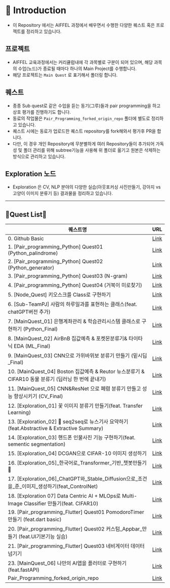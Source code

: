 # 📌 Introduction

- 이 Repository 에서는 AIFFEL 과정에서 배우면서 수행한 다양한 퀘스트 혹은 프로젝트를 정리하고 있습니다.

## 프로젝트
- AIFFEL 교육과정에서는 커리큘럼내에 각 과목별로 구분이 되어 있으며, 해당 과목의 수업(노드)가 종료될 때마다 하나의 Main Project를 수행합니다.
- 해당 프로젝트는 `Main Quest` 로 표기해서 폴더링 합니다.

## 퀘스트
- 종종 Sub quest로 같은 수업을 듣는 동기(그루)들과 pair programming을 하고 상호 평가를 진행하기도 합니다.
- 동료의 작업물은 `Pair_Programming_forked_origin_repo` 폴더에 별도로 정리하고 있습니다.
- 퀘스트 시에는 동료가 업로드한 퀘스트 repository를 fork해와서 평가후 PR을 합니다.
- 다만, 이 경우 개인 Repository에 무분별하게 여러 Repository들이 추가되어 가독성 및 폴더 관리를 위해 subtree기능을 사용해 위 폴더로 옮기고 원본은 삭제하는 방식으로 관리하고 있습니다.

## Exploration 노드
- Exploration 은 CV, NLP 분야의 다양한 실습(아웃포커싱 사진만들기, 강아지 vs 고양이 이미지 분류기 등) 결과물을 정리하고 있습니다.
---
## 📑Quest List📑

| 퀘스트명 | URL |
| --- | --- |
| 0. Github Basic | [Link](https://github.com/Kimgabe/AIFFEL_Online_Quest/tree/main/0.%20Github%20Basic) |
| 1. [Pair_programming_Python] Quest01 (Python_palindrome) | [Link](https://github.com/Kimgabe/AIFFEL_Online_Quest/tree/main/1.%20[Pair_programming_Python]%20Quest01%20(Python_palindrome)) |
| 2. [Pair_programming_Python] Quest02 (Python_generator) | [Link](https://github.com/Kimgabe/AIFFEL_Online_Quest/tree/main/2.%20[Pair_programming_Python]%20Quest02%20(Python_generator)) |
| 3. [Pair_programming_Python] Quest03 (N-gram) | [Link](https://github.com/Kimgabe/AIFFEL_Online_Quest/tree/main/3.%20[Pair_programming_Python]%20Quest03%20(N-gram)) |
| 4. [Pair_programming_Python] Quest04 (거북이 미로찾기) | [Link](https://github.com/Kimgabe/AIFFEL_Online_Quest/tree/main/4.%20[Pair_programming_Python]%20Quest04%20(%EA%B1%B0%EB%B6%81%EC%9D%B4%20%EB%AF%B8%EB%A1%9C%EC%B0%BE%EA%B8%B0)) |
| 5. [Node_Quest] 키오스크를 Class로 구현하기 | [Link](https://github.com/Kimgabe/AIFFEL_Online_Quest/tree/main/5.%20[Node_Quest]%20%ED%82%A4%EC%98%A4%EC%8A%A4%ED%81%AC%EB%A5%BC%20Class%EB%A1%9C%20%EA%B5%AC%ED%98%84%ED%95%98%EA%B8%B0) |
| 6. [Sub-TeamPJ] 사람의 하루일과를 표현하는 클래스(feat. chatGPT버전 추가) | [Link](https://github.com/Kimgabe/AIFFEL_Online_Quest/tree/main/6.%20[Sub-TeamPJ]%20%EC%82%AC%EB%9E%8C%EC%9D%98%20%ED%95%98%EB%A3%A8%EC%9D%BC%EA%B3%BC%EB%A5%BC%20%ED%91%9C%ED%98%84%ED%95%98%EB%8A%94%20%ED%81%B4%EB%9E%98%EC%8A%A4(feat.%20chatGPT%EB%B2%84%EC%A0%84%20%EC%B6%94%EA%B0%80)) |
| 7. [MainQuest_01] 은행계좌관리 & 학습관리시스템 클래스로 구현하기 (Python_Final) | [Link](https://github.com/Kimgabe/AIFFEL_Online_Quest/tree/main/7.%20[MainQuest_01]%20%EC%9D%80%ED%96%89%EA%B3%84%EC%A2%8C%EA%B4%80%EB%A6%AC%20&%20%ED%95%99%EC%8A%B5%EA%B4%80%EB%A6%AC%EC%8B%9C%EC%8A%A4%ED%85%9C%20%ED%81%B4%EB%9E%98%EC%8A%A4%EB%A1%9C%20%EA%B5%AC%ED%98%84%ED%95%98%EA%B8%B0%20(Python_Final)) |
| 8. [MainQuest_02] AirBnB 집값예측 & 포켓몬분류기& 타이타닉 EDA (ML_Final) | [Link](https://github.com/Kimgabe/AIFFEL_Online_Quest/tree/main/8.%20[MainQuest_02]%20AirBnB%20%EC%A7%91%EA%B0%92%EC%98%88%EC%B8%A1%20&%20%ED%8F%AC%EC%BC%93%EB%AA%AC%EB%B6%84%EB%A5%98%EA%B8%B0&%20%ED%83%80%EC%9D%B4%ED%83%80%EB%8B%89%20EDA%20(ML_Final)) |
| 9. [MainQuest_03] CNN으로 가위바위보 분류기 만들기 (밑시딥_Final) | [Link](https://github.com/Kimgabe/AIFFEL_Online_Quest/tree/main/9.%20[MainQuest_03]%20CNN%EC%9C%BC%EB%A1%9C%20%EA%B0%80%EC%9C%84%EB%B0%94%EC%9C%84%EB%B3%B4%20%EB%B6%84%EB%A5%98%EA%B8%B0%20%EB%A7%8C%EB%93%A4%EA%B8%B0%20(%EB%B0%91%EC%8B%9C%EB%94%A5_Final)) |
| 10. [MainQuest_04] Boston 집값예측 & Reutor 뉴스분류기 & CIFAR10 동물 분류기 (딥러닝 한 번에 끝내기) | [Link](https://github.com/Kimgabe/AIFFEL_Online_Quest/tree/main/10.%20[MainQuest_04]%20Boston%20%EC%A7%91%EA%B0%92%EC%98%88%EC%B8%A1%20&%20Reutor%20%EB%89%B4%EC%8A%A4%EB%B6%84%EB%A5%98%EA%B8%B0%20&%20CIFAR10%20%EB%8F%99%EB%AC%BC%20%EB%B6%84%EB%A5%98%EA%B8%B0%20(%EB%94%A5%EB%9F%AC%EB%8B%9D%20%ED%95%9C%20%EB%B2%88%EC%97%90%20%EB%81%9D%EB%82%B4%EA%B8%B0)) |
| 11. [MainQuest_05] CNN&ResNet 으로 폐렴 분류기 만들고 성능 향상시키기 (CV_Final) | [Link](https://github.com/Kimgabe/AIFFEL_Online_Quest/tree/main/11.%20[MainQuest_05]%20CNN&ResNet%20%EC%9C%BC%EB%A1%9C%20%ED%8F%90%EB%A0%B4%20%EB%B6%84%EB%A5%98%EA%B8%B0%20%EB%A7%8C%EB%93%A4%EA%B3%A0%20%EC%84%B1%EB%8A%A5%20%ED%96%A5%EC%83%81%EC%8B%9C%ED%82%A4%EA%B8%B0%20(CV_Final)) |
| 12. [Exploration_01] 꽃 이미지 분류기 만들기(feat. Transfer Learning) | [Link](https://github.com/Kimgabe/AIFFEL_Online_Quest/tree/main/12.%20[Exploration_01]%20%EA%BD%83%20%EC%9D%B4%EB%AF%B8%EC%A7%80%20%EB%B6%84%EB%A5%98%EA%B8%B0%20%EB%A7%8C%EB%93%A4%EA%B8%B0(feat.%20Transfer%20Learning)) |
| 13. [Exploration_02] 📝 seq2seq로 뉴스기사 요약하기(feat.Abstractive & Extractive Summary) | [Link](https://github.com/Kimgabe/AIFFEL_Online_Quest/tree/main/13.%20[Exploration_02]%20%F0%9F%93%9D%20seq2seq%EB%A1%9C%20%EB%89%B4%EC%8A%A4%EA%B8%B0%EC%82%AC%20%EC%9A%94%EC%95%BD%ED%95%98%EA%B8%B0(feat.Abstractive%20&%20Extractive%20Summary)) |
| 14. [Exploration_03] 핸드폰 인물사진 기능 구현하기(feat. sementic segmentation) | [Link](https://github.com/Kimgabe/AIFFEL_Online_Quest/tree/main/14.%20[Exploration_03]%20%ED%95%B8%EB%93%9C%ED%8F%B0%20%EC%9D%B8%EB%AC%BC%EC%82%AC%EC%A7%84%20%EA%B8%B0%EB%8A%A5%20%EA%B5%AC%ED%98%84%ED%95%98%EA%B8%B0(feat.%20sementic%20segmentation)) |
| 15. [Exploration_04] DCGAN으로 CIFAR-10 이미지 생성하기 | [Link](https://github.com/Kimgabe/AIFFEL_Online_Quest/tree/main/15.%20[Exploration_04]%20DCGAN%EC%9C%BC%EB%A1%9C%20CIFAR-10%20%EC%9D%B4%EB%AF%B8%EC%A7%80%20%EC%83%9D%EC%84%B1%ED%95%98%EA%B8%B0) |
| 16. [Exploration_05]_한국어로_Transformer_기반_챗봇만들기🤖 | [Link](https://github.com/Kimgabe/AIFFEL_Online_Quest/tree/main/16.%20[Exploration_05]_%ED%95%9C%EA%B5%AD%EC%96%B4%EB%A1%9C_Transformer_%EA%B8%B0%EB%B0%98_%EC%B1%97%EB%B4%87%EB%A7%8C%EB%93%A4%EA%B8%B0%F0%9F%A4%96) |
| 17. [Exploration_06]_ChatGPT와_Stable_Diffusion으로_조건을_준_이미지_생성하기(feat_ControlNet) | [Link](https://github.com/Kimgabe/AIFFEL_Online_Quest/tree/main/17.%20[Exploration_06]_ChatGPT%EC%99%80_Stable_Diffusion%EC%9C%BC%EB%A1%9C_%EC%A1%B0%EA%B1%B4%EC%9D%84_%EC%A4%80_%EC%9D%B4%EB%AF%B8%EC%A7%80_%EC%83%9D%EC%84%B1%ED%95%98%EA%B8%B0(feat_ControlNet)) |
| 18. [Exploration 07] Data Centric AI + MLOps로 Multi-Image Classifier 만들기(feat. CIFAR10) | [Link](https://github.com/Kimgabe/AIFFEL_Online_Quest/tree/main/18.%20[Exploration%2007]%20Data%20Centric%20AI%20%2B%20MLOps%EB%A1%9C%20Multi-Image%20Classifier%20%EB%A7%8C%EB%93%A4%EA%B8%B0(feat.%20CIFAR10)) |
| 19. [Pair_programming_Flutter] Quest01 PomodoroTimer 만들기 (feat.dart basic) | [Link](https://github.com/Kimgabe/AIFFEL_Online_Quest/tree/main/19.%20[Pair_programming_Flutter]%20Quest01%20PomodoroTimer%20%EB%A7%8C%EB%93%A4%EA%B8%B0%20(feat.dart%20basic)) |
| 20. [Pair_programming_Flutter] Quest02 커스텀_Appbar_만들기 (feat.UI기본기능 실습) | [Link](https://github.com/Kimgabe/AIFFEL_Online_Quest/tree/main/20.%20[Pair_programming_Flutter]%20Quest02%20%EC%BB%A4%EC%8A%A4%ED%85%80_Appbar_%EB%A7%8C%EB%93%A4%EA%B8%B0%20(feat.UI%EA%B8%B0%EB%B3%B8%EA%B8%B0%EB%8A%A5%20%EC%8B%A4%EC%8A%B5)) |
| 21. [Pair_programming_Flutter] Quest03 네비게이터 데이터 넘기기 | [Link](https://github.com/Kimgabe/AIFFEL_Online_Quest/tree/main/21.%20[Pair_programming_Flutter]%20Quest03%20%EB%84%A4%EB%B9%84%EA%B2%8C%EC%9D%B4%ED%84%B0%20%EB%8D%B0%EC%9D%B4%ED%84%B0%20%EB%84%98%EA%B8%B0%EA%B8%B0) |
| 23. [MainQuest_06] 나만의 AI앱을 플러터로 구현하기(feat.fastAPI) | [Link](https://github.com/Kimgabe/AIFFEL_Online_Quest/tree/main/23.%20[MainQuest_06]%20%EB%82%98%EB%A7%8C%EC%9D%98%20AI%EC%95%B1%EC%9D%84%20%ED%94%8C%EB%9F%AC%ED%84%B0%EB%A1%9C%20%EA%B5%AC%ED%98%84%ED%95%98%EA%B8%B0(feat.fastAPI)) |
| Pair_Programming_forked_origin_repo | [Link](https://github.com/Kimgabe/AIFFEL_Online_Quest/tree/main/Pair_Programming_forked_origin_repo) |
